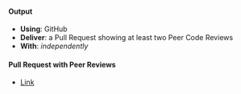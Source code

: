 #### Output
- **Using**: GitHub
- **Deliver**: a Pull Request showing at least two Peer Code Reviews
- **With**: *independently*

####  Pull Request with Peer Reviews
- [Link](https://github.com/andela-angene/inverted-index/pull/5)